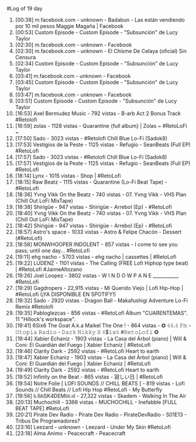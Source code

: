 #Log of 19 day

1. [00:38] m.facebook.com - unknown - Badabun - Las están vendiendo por 10 mil pesos Maggie Magaña | Facebook
1. [00:53] Custom Episode - Custom Episode - "Subsunción" de Lucy Taylor
1. [02:30] m.facebook.com - unknown - Facebook
1. [02:30] m.facebook.com - unknown - El Chisme De Celaya (oficial) Sin Censura
1. [02:34] Custom Episode - Custom Episode - "Subsunción" de Lucy Taylor
1. [03:41] m.facebook.com - unknown - Facebook
1. [03:45] Custom Episode - Custom Episode - "Subsunción" de Lucy Taylor
1. [03:47] m.facebook.com - unknown - Facebook
1. [03:51] Custom Episode - Custom Episode - "Subsunción" de Lucy Taylor
1. [16:53] Axel Bermudez Music - 792 vistas - B-arb Act 2 Bonus Track #Retolofi
1. [16:59] zolas - 1128 vistas - Quarantine {full album} | Zolas  ~ #RetoLoFi ~
1. [17:50] Sado - 3023 vistas - #Retolofi Chill Blue Lo-Fi (Sadok8)
1. [17:53] Vestigios de la Peste - 1125 vistas - Refugio - SeanBeats (Full EP) #RetoLofi
1. [17:57] Sado - 3023 vistas - #Retolofi Chill Blue Lo-Fi (Sadok8)
1. [17:57] Vestigios de la Peste - 1125 vistas - Refugio - SeanBeats (Full EP) #RetoLofi
1. [18:14] Lynx - 1015 vistas - Shop | #RetoLofi
1. [18:15] Raw Beatz - 1115 vistas - Quarantine (Lo-Fi Beat Tape) - #RetoLofi
1. [18:36] Yvng Vikk On the Beatz - 740 vistas - 07. Yvng Vikk - VHS Plan (Chill Out LoFi MixTape)
1. [18:38] Shirigüe - 947 vistas - Shirigüe - Arrebol (Ep) - #RetoLofi
1. [18:40] Yvng Vikk On the Beatz - 740 vistas - 07. Yvng Vikk - VHS Plan (Chill Out LoFi MixTape)
1. [18:42] Shirigüe - 947 vistas - Shirigüe - Arrebol (Ep) - #RetoLofi
1. [18:57] Astro's space - 1033 vistas - Astro & Felipe Chacón - Dessert (#RetoLofi)
1. [18:58] MONWHOOPER INDOLENT - 857 vistas - I come to see you pass; until one day...                                                   #RetoLofi
1. [19:11] ehg nacho - 5703 vistas - ehg nacho | cassettes | #RetoLofi
1. [19:22] LUDENZ - 1101 vistas - The Calling (FREE Lofi Hiphop type beat) | #RetoLofi #JaimeAltozano
1. [19:26] Joel Loopez - 3802 vistas - W I N D O W P A N E ___________ #RetoLofi
1. [19:29] Gagdropers - 22,915 vistas - Mi Querido Viejo | Lofi Hip-Hop | #RetoLofi (¡YA DISPONIBLE EN SPOTIFY!)
1. [19:32] Sado - 2920 vistas - Dragon Ball - Makafushigi Adventure Lo-Fi Remix #Retolofi
1. [19:35] Pabloglezcas - 856 vistas - #RetoLofi Álbum "CUARENTEMAS". 11 "Hillock's workspace".
1. [19:41] 6Six6 The Goat A.k.a Maikel The One ! - 864 vistas - ✪ 𝟼𝟼.𝟼 𝙵𝚖 - 𝚄𝚝𝚘𝚙𝚒𝚊 𝚁𝚊𝚍𝚒𝚘 - 𝙳𝚊𝚛𝚔 𝙽𝚒𝚔𝚔𝚢 𝚇 𝟼$𝚒𝚡𝟼 #𝚁𝚎𝚝𝚘𝙻𝚘𝚏𝚒 ✪
1. [19:44] Xabier Echaniz - 1903 vistas - La Casa del Árbol (piano) | Will & Coni: El Guardián del Fuego | Xabier Echaniz | #RetoLofi
1. [19:46] Clarity Dark - 2592 vistas - #RetoLofi Heart to earth
1. [19:47] Xabier Echaniz - 1903 vistas - La Casa del Árbol (piano) | Will & Coni: El Guardián del Fuego | Xabier Echaniz | #RetoLofi
1. [19:49] Clarity Dark - 2592 vistas - #RetoLofi Heart to earth
1. [19:52] Infinity on the Beat - 865 vistas - 寂しい日   |   #RetoLofi
1. [19:54] Notre Folie [ LOFI SOUNDS // CHILL BEATS ] - 819 vistas - Lofi Sounds // Chill Beats // Lofi Hip Hop #RetoLofi - My Butterfly
1. [19:56] lı.llılıSK4DEMlılı.ııl - 27,322 vistas - Skadem - Walking In The Air
1. [20:13] Muchochill - 3366 vistas - MUCHOCHILL - Inefabble [FULL BEAT TAPE] #RetoLofi
1. [20:21] Pirate Dev Radio - Pirate Dev Radio - PirateDevRadio - S01E13 - Tribus De Programadores?
1. [23:16] Leezard - unknown - Leezard - Under My Skin #RetoLofi
1. [23:18] Alma Animo - Peacecraft - Peacecraft
